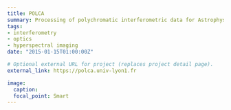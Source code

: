 ```yaml
---
title: POLCA
summary: Processing of polychromatic interferometric data for Astrophysics
tags:
- interferometry
- optics
- hyperspectral imaging
date: "2015-01-15T01:00:00Z"

# Optional external URL for project (replaces project detail page).
external_link: https://polca.univ-lyon1.fr

image:
  caption: 
  focal_point: Smart
---
```

